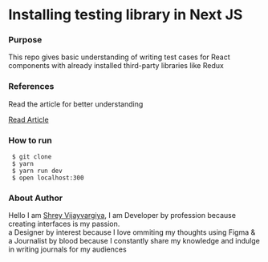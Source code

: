 <h1>Installing testing library in Next JS</h1>

<h3>Purpose</h3>
<p>This repo gives basic understanding of writing test cases for React components with already installed third-party libraries like Redux
</p>


<h3>References</h3>
<p>Read the article for better understanding</p>

<a href="https://shreyvijayvargiya26.medium.com/nobody-covers-this-real-world-installation-process-of-adding-test-cases-to-react-components-1fda2c2bd738">Read Article</a>

<h3>How to run</h3>
 
 ```
  $ git clone
  $ yarn
  $ yarn run dev
  $ open localhost:300
 ```

<h3>About Author</h3>
<p>Hello I am <a href="https://shreyvijayvargiya26.medium.com/">Shrey Vijayvargiya</a>, I am Developer by profession because creating interfaces is my passion. 
  <br /> a Designer by interest because I love ommiting my thoughts using Figma & <br />a Journalist by blood because I constantly share my knowledge and indulge in writing journals for my audiences</p>
